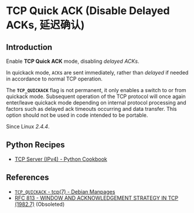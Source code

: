 # TCP Quick ACK (Disable Delayed ACKs, 延迟确认)

## Introduction

Enable **TCP Quick ACK** mode, disabling *delayed ACKs*.

In quickack mode, `ACK`s are sent immediately,
rather than *delayed* if needed in accordance to normal TCP operation.

The **`TCP_QUICKACK`** flag is not permanent, it only enables a switch to
or from quickack mode. Subsequent operation of the TCP protocol will
once again enter/leave quickack mode depending on internal protocol
processing and factors such as delayed ack timeouts occurring and data
transfer. This option should not be used in code intended to be portable.

Since Linux *2.4.4*.

## Python Recipes

- [TCP Server (IPv4) - Python Cookbook](https://leven-cn.github.io/python-cookbook/cookbook/core/net/tcp_server_ipv4)

## References

<!-- markdownlint-disable line-length -->

- [`TCP_QUICKACK` - tcp(7) - Debian Manpages](https://manpages.debian.org/bookworm/manpages/tcp.7.en.html#TCP_QUICKACK)
- [RFC 813 - WINDOW AND ACKNOWLEDGEMENT STRATEGY IN TCP (1982.7)](https://datatracker.ietf.org/doc/html/rfc813.html) (Obsoleted)

<!-- markdownlint-enable line-length -->
